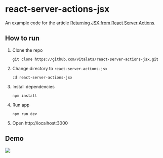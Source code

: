 # react-server-actions-jsx

An example code for the article [Returning JSX from React Server Actions](https://dev.to/vitalets/returning-jsx-from-react-server-actions-1de3).

## How to run

1. Clone the repo

   ```
   git clone https://github.com/vitalets/react-server-actions-jsx.git
   ```

2. Change directory to `react-server-actions-jsx`

   ```
   cd react-server-actions-jsx
   ```

3. Install dependencies

   ```
   npm install
   ```

4. Run app

   ```
   npm run dev
   ```

5. Open http://localhost:3000

## Demo

<img src="https://media.dev.to/cdn-cgi/image/width=800%2Cheight=%2Cfit=scale-down%2Cgravity=auto%2Cformat=auto/https%3A%2F%2Fdev-to-uploads.s3.amazonaws.com%2Fuploads%2Farticles%2F1gl2fj5r3z3g5tjasyt5.gif">